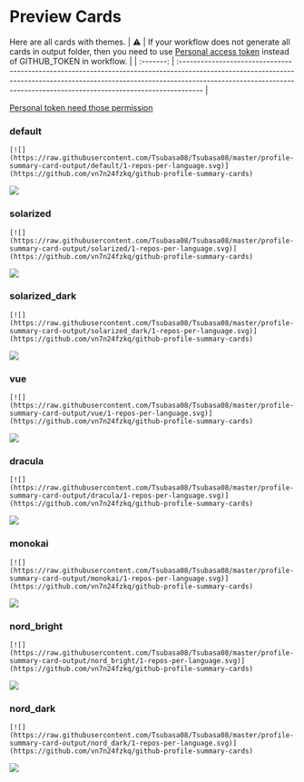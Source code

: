 
# Preview Cards

Here are all cards with themes.
| :warning: | If your workflow does not generate all cards in output folder, then you need to use [Personal access token](https://docs.github.com/en/actions/configuring-and-managing-workflows/creating-and-storing-encrypted-secrets) instead of GITHUB_TOKEN in workflow. |
| :-------: | :------------------------------------------------------------------------------------------------------------------------------------------------------------------------------------------------------------------------------------------------ |

[Personal token need those permission](https://github.com/vn7n24fzkq/github-profile-summary-cards/wiki/Personal-access-token-permissions)


### default


```
[![](https://raw.githubusercontent.com/Tsubasa08/Tsubasa08/master/profile-summary-card-output/default/1-repos-per-language.svg)](https://github.com/vn7n24fzkq/github-profile-summary-cards)
```
![](https://raw.githubusercontent.com/Tsubasa08/Tsubasa08/master/profile-summary-card-output/default/1-repos-per-language.svg)


### solarized


```
[![](https://raw.githubusercontent.com/Tsubasa08/Tsubasa08/master/profile-summary-card-output/solarized/1-repos-per-language.svg)](https://github.com/vn7n24fzkq/github-profile-summary-cards)
```
![](https://raw.githubusercontent.com/Tsubasa08/Tsubasa08/master/profile-summary-card-output/solarized/1-repos-per-language.svg)


### solarized_dark


```
[![](https://raw.githubusercontent.com/Tsubasa08/Tsubasa08/master/profile-summary-card-output/solarized_dark/1-repos-per-language.svg)](https://github.com/vn7n24fzkq/github-profile-summary-cards)
```
![](https://raw.githubusercontent.com/Tsubasa08/Tsubasa08/master/profile-summary-card-output/solarized_dark/1-repos-per-language.svg)


### vue


```
[![](https://raw.githubusercontent.com/Tsubasa08/Tsubasa08/master/profile-summary-card-output/vue/1-repos-per-language.svg)](https://github.com/vn7n24fzkq/github-profile-summary-cards)
```
![](https://raw.githubusercontent.com/Tsubasa08/Tsubasa08/master/profile-summary-card-output/vue/1-repos-per-language.svg)


### dracula


```
[![](https://raw.githubusercontent.com/Tsubasa08/Tsubasa08/master/profile-summary-card-output/dracula/1-repos-per-language.svg)](https://github.com/vn7n24fzkq/github-profile-summary-cards)
```
![](https://raw.githubusercontent.com/Tsubasa08/Tsubasa08/master/profile-summary-card-output/dracula/1-repos-per-language.svg)


### monokai


```
[![](https://raw.githubusercontent.com/Tsubasa08/Tsubasa08/master/profile-summary-card-output/monokai/1-repos-per-language.svg)](https://github.com/vn7n24fzkq/github-profile-summary-cards)
```
![](https://raw.githubusercontent.com/Tsubasa08/Tsubasa08/master/profile-summary-card-output/monokai/1-repos-per-language.svg)


### nord_bright


```
[![](https://raw.githubusercontent.com/Tsubasa08/Tsubasa08/master/profile-summary-card-output/nord_bright/1-repos-per-language.svg)](https://github.com/vn7n24fzkq/github-profile-summary-cards)
```
![](https://raw.githubusercontent.com/Tsubasa08/Tsubasa08/master/profile-summary-card-output/nord_bright/1-repos-per-language.svg)


### nord_dark


```
[![](https://raw.githubusercontent.com/Tsubasa08/Tsubasa08/master/profile-summary-card-output/nord_dark/1-repos-per-language.svg)](https://github.com/vn7n24fzkq/github-profile-summary-cards)
```
![](https://raw.githubusercontent.com/Tsubasa08/Tsubasa08/master/profile-summary-card-output/nord_dark/1-repos-per-language.svg)

